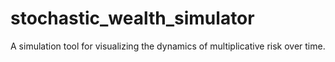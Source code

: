 # stochastic_wealth_simulator
A simulation tool for visualizing the dynamics of multiplicative risk over time.
